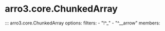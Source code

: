 # arro3.core.ChunkedArray

::: arro3.core.ChunkedArray
    options:
      filters:
        - "!^_"
        - "^__arrow"
      members:
